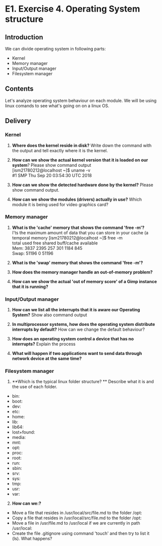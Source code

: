 # E1. Exercise 4. Operating System structure

## Introduction

We can divide operating system in following parts:
- Kernel
- Memory manager
- Input/Output manager
- Filesystem manager

## Contents

Let's analyze operating system behaviour on each module. We will be using linux comands to see what's going on on a linux OS.

## Delivery

### Kernel

1. **Where does the kernel reside in disk?** Write down the command with the output and tell exactly where it is the kernel.


2. **How can we show the actual kernel version that it is loaded on our system**? Please show command output  
[ism21780212@localhost ~]$ uname -v  
#1 SMP Thu Sep 20 03:54:30 UTC 2018


3. **How can we show the detected hardware done by the kernel?** Please show command output.


4. **How can we show the modules (drivers) actually in use?** Which module it is being used for video graphics card?



### Memory manager

1. **What is the 'cache' memory that shows the command 'free -m'?**  
I'ts the maximum amount of data that you can store in your cache (a temporal memory
[ism21780212@localhost ~]$ free -m  
              total        used        free      shared  buff/cache   available  
Mem:           3837        2395         257         301        1184         845  
Swap:         51196           0       51196  

2. **What is the 'swap' memory that shows the command 'free -m'?**


3. **How does the memory manager handle an out-of-memory problem?**


4. **How can we show the actual 'out of memory score' of a Gimp instance that it is running?**



### Input/Output manager

1. **How can we list all the interrupts that it is aware our Operating System?** Show also command output


2. **In multiprocessor systems, how does the operating system distribute interrupts by default?** How can we change the default behaviour?


3. **How does an operating system control a device that has no interrupts?** Explain the process 


4. **What will happen if two applications want to send data through network device at the same time?**



### Filesystem manager

1. **Which is the typical linux folder structure? ** Describe what it is and the use of each folder.
- bin:  
- boot:  
- dev:  
- etc:  
- home:
- lib:  
- lib64:
- lost+found:
- media:
- mnt:
- opt:
- proc:
- root:
- run:
- sbin:
- srv:
- sys:
- tmp:
- usr:
- var:

2. **How can we:?**
- Move a file that resides in /usr/local/src/file.md to the folder /opt:
- Copy a file that resides in /usr/local/src/file.md to the folder /opt:
- Move a file in /usr/file.md to /usr/local if we are currently in path /usr/local:
- Create the file .gitignore using command 'touch' and then try to list it (ls). What happens?
